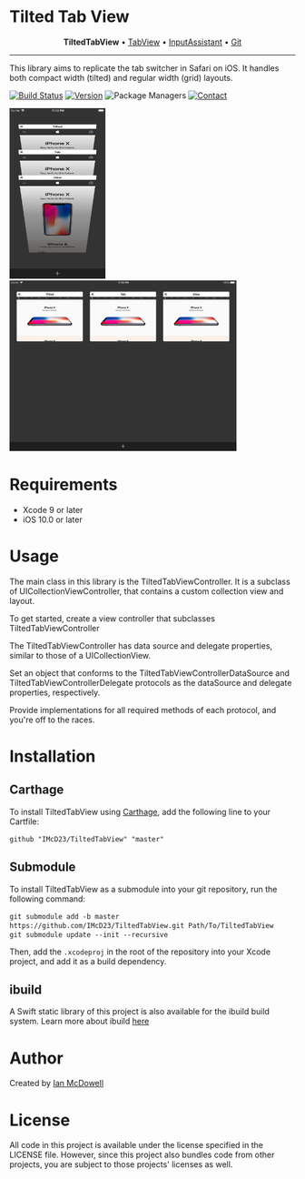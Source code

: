 # Tilted Tab View

<p align="center">
  <b>TiltedTabView</b> &bull;
  <a href="https://github.com/IMcD23/TabView">TabView</a> &bull;
  <a href="https://github.com/IMcD23/InputAssistant">InputAssistant</a> &bull;
  <a href="https://github.com/IMcD23/Git">Git</a>
</p>

--------

This library aims to replicate the tab switcher in Safari on iOS. It handles both compact width (tilted) and regular width (grid) layouts.

[![Build Status](http://img.shields.io/travis/IMcD23/TiltedTabView.svg)](https://travis-ci.org/IMcD23/TiltedTabView)
[![Version](https://img.shields.io/github/release/IMcD23/TiltedTabView.svg)](https://github.com/IMcD23/TiltedTabView/releases/latest)
![Package Managers](https://img.shields.io/badge/supports-Carthage-orange.svg)
[![Contact](https://img.shields.io/badge/contact-%40ian__mcdowell-3a8fc1.svg)](https://twitter.com/ian_mcdowell)

<img src="Resources/Screenshot.png" height="300"> <img src="Resources/Screenshot_iPad.png" height="300"> 

# Requirements

* Xcode 9 or later
* iOS 10.0 or later

# Usage

The main class in this library is the TiltedTabViewController. It is a subclass of UICollectionViewController, that contains a custom collection view and layout.

To get started, create a view controller that subclasses TiltedTabViewController

The TiltedTabViewController has data source and delegate properties, similar to those of a UICollectionView.

Set an object that conforms to the TiltedTabViewControllerDataSource and TiltedTabViewControllerDelegate protocols as the dataSource and delegate properties, respectively.

Provide implementations for all required methods of each protocol, and you're off to the races.

# Installation

## Carthage
To install TiltedTabView using [Carthage](https://github.com/Carthage/Carthage), add the following line to your Cartfile:

```
github "IMcD23/TiltedTabView" "master"
```

## Submodule
To install TiltedTabView as a submodule into your git repository, run the following command:

```
git submodule add -b master https://github.com/IMcD23/TiltedTabView.git Path/To/TiltedTabView
git submodule update --init --recursive
```

Then, add the `.xcodeproj` in the root of the repository into your Xcode project, and add it as a build dependency.

## ibuild
A Swift static library of this project is also available for the ibuild build system. Learn more about ibuild [here](https://github.com/IMcD23/ibuild)

# Author
Created by [Ian McDowell](https://ianmcdowell.net)

# License
All code in this project is available under the license specified in the LICENSE file. However, since this project also bundles code from other projects, you are subject to those projects' licenses as well.
